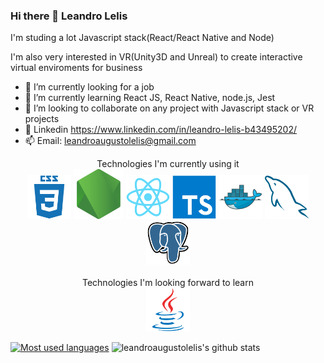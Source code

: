 ### Hi there 👋 Leandro Lelis

I'm studing a lot Javascript stack(React/React Native and Node)

I'm also very interested in VR(Unity3D and Unreal) to create interactive virtual enviroments for business

- 🔭 I’m currently looking for a job
- 🌱 I’m currently learning React JS, React Native, node.js, Jest
- 👯 I’m looking to collaborate on any project with Javascript stack or VR projects
- 💬 Linkedin https://www.linkedin.com/in/leandro-lelis-b43495202/
- 📫 Email: leandroaugustolelis@gmail.com


<p align="center">
Technologies I'm currently using it
  <br>
<img src="https://github.com/devicons/devicon/blob/master/icons/css3/css3-plain-wordmark.svg" alt="css3" width="70" height="70"/>
<img src="https://github.com/devicons/devicon/blob/master/icons/nodejs/nodejs-original.svg" alt="node" width="80" height="80"/>
<img src="https://github.com/devicons/devicon/blob/master/icons/react/react-original.svg" alt="reactJS and react native"  width="70" height="70"/>
<img src="https://github.com/devicons/devicon/blob/master/icons/typescript/typescript-original.svg" alt="typescript" width="70" height="70"/>
<img src="https://github.com/devicons/devicon/blob/master/icons/docker/docker-original.svg" alt="docker" width="70" height="70"/>
<img src="https://github.com/devicons/devicon/blob/master/icons/mysql/mysql-original.svg" alt="mysql" width="70" height="70"/>
<img src="https://github.com/devicons/devicon/blob/master/icons/postgresql/postgresql-original.svg" alt="postgreesql" width="70" height="70"/>
  <br>
  <br>
    Technologies I'm looking forward to learn
  <br>
<img src="https://github.com/devicons/devicon/blob/master/icons/java/java-original.svg" alt="css3" width="70" height="70"/>


[![Most used languages](https://github-readme-stats.vercel.app/api/top-langs/?username=leandroaugustolelis&langs_count=5)](https://github.com/anuraghazra/github-readme-stats)
![leandroaugustolelis's github stats](https://github-readme-stats.vercel.app/api?username=leandroaugustolelis&show_icons=true&theme=react)
